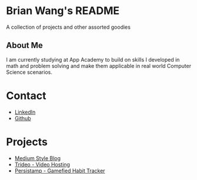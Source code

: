# Brian Wang's README
A collection of projects and other assorted goodies

## About Me
I am currently studying at App Academy to build on skills I developed in math and problem solving and make them applicable in real world Computer Science scenarios.

# Contact
- [LinkedIn](https://www.linkedin.com/in/brian-wang-902373163/)
- [Github](https://github.com/Awodfkai/)

# Projects

 - [Medium Style Blog](http://mediumm.herokuapp.com/)
 - [Trideo - Video Hosting](http://aa-video.herokuapp.com/)
 - [Persistamp - Gamefied Habit Tracker](http://persistamp.herokuapp.com/)
